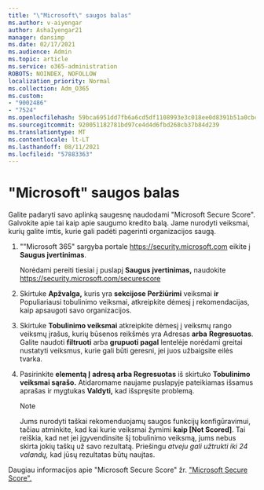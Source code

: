 ```yaml
---
title: "\"Microsoft\" saugos balas"
ms.author: v-aiyengar
author: AshaIyengar21
manager: dansimp
ms.date: 02/17/2021
ms.audience: Admin
ms.topic: article
ms.service: o365-administration
ROBOTS: NOINDEX, NOFOLLOW
localization_priority: Normal
ms.collection: Adm_O365
ms.custom:
- "9002486"
- "7524"
ms.openlocfilehash: 59bca6951dd7fb6a6cd5df1108993e3c018ee0d8391b51a0cbcaf3a61fc45a55
ms.sourcegitcommit: 920051182781bd97ce4d4d6fbd268cb37b84d239
ms.translationtype: MT
ms.contentlocale: lt-LT
ms.lasthandoff: 08/11/2021
ms.locfileid: "57883363"
---
```

# <a name="microsoft-secure-score"></a>"Microsoft" saugos balas

Galite padaryti savo aplinką saugesnę naudodami "Microsoft Secure Score". Galvokite apie tai kaip apie saugumo kredito balą. Jame nurodyti veiksmai, kurių galite imtis, kurie gali padėti pagerinti organizacijos saugą.

1. ""Microsoft 365" sargyba portale <https://security.microsoft.com> eikite į **Saugus įvertinimas**.

   Norėdami pereiti tiesiai į puslapį **Saugus įvertinimas,** naudokite <https://security.microsoft.com/securescore>

2. Skirtuke **Apžvalga,** kuris yra **sekcijose Peržiūrimi** veiksmai **ir** Populiariausi tobulinimo veiksmai, atkreipkite dėmesį į rekomendacijas, kaip apsaugoti savo organizacijos.

3. Skirtuke **Tobulinimo veiksmai** atkreipkite  dėmesį į veiksmų rango veiksmų įrašus, kurių būsenos reikšmės yra  Adresas **arba** **Regresuotas**.  Galite naudoti **filtruoti** arba **grupuoti pagal** lentelėje norėdami greitai nustatyti veiksmus, kurie gali būti geresni, jei juos užbaigsite eilės tvarka.

4. Pasirinkite **elementą Į** **adresą arba Regresuotas** iš skirtuko **Tobulinimo veiksmai sąrašo.** Atidaromame naujame puslapyje pateikiamas išsamus aprašas ir mygtukas **Valdyti,** kad išspręsite problemą.

    > [!NOTE]
    > Jums nurodyti taškai rekomenduojamų saugos funkcijų konfigūravimui, tačiau atminkite, kad kai kurie veiksmai žymimi **kaip [Not Scored]**. Tai reiškia, kad net jei įgyvendinsite šį tobulinimo veiksmą, jums nebus skirta jokių taškų už savo rezultatą. Priešingu *atveju gali užtrukti iki 24 valandų,* kad jūsų rezultatas būtų naujtas.

Daugiau informacijos apie "Microsoft Secure Score" žr. ["Microsoft Secure Score".](https://docs.microsoft.com/microsoft-365/security/defender/microsoft-secure-score)

